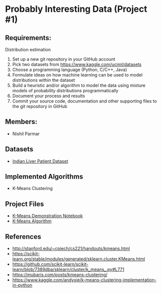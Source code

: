# Probably Interesting Data (Project #1)

## Requirements:
   Distribution estimation
1. Set up a new git repository in your GitHub account
2. Pick two datasets from https://www.kaggle.com/uciml/datasets
3. Choose a programming language (Python, C/C++, Java)
4. Formulate ideas on how machine learning can be used to model distributions within the dataset
5. Build a heuristic and/or algorithm to model the data using mixture models of probability distributions programmatically
6. Document your process and results
7. Commit your source code, documentation and other supporting files to the git repository in GitHub 

## Members:
- Nishil Parmar

## Datasets
- [Indian Liver Patient Dataset](https://www.kaggle.com/uciml/indian-liver-patient-records)

## Implemented Algorithms
- K-Means Clustering

## Project Files
- [K-Means Demonstration Notebook](models/Probably-Interesting-Data.ipynb)
- [K-Means Algorithm](https://github.com/nishil70/ML-Probably-Interesting-Data/blob/master/models/KMeansUtility.py)

## References
- http://stanford.edu/~cpiech/cs221/handouts/kmeans.html
- https://scikit-learn.org/stable/modules/generated/sklearn.cluster.KMeans.html
- https://github.com/scikit-learn/scikit-learn/blob/7389dba/sklearn/cluster/k_means_.py#L771
- https://mubaris.com/posts/kmeans-clustering/
- https://www.kaggle.com/andyxie/k-means-clustering-implementation-in-python
